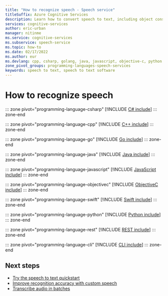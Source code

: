 ```yaml
---
title: "How to recognize speech - Speech service"
titleSuffix: Azure Cognitive Services
description: Learn how to convert speech to text, including object construction, supported audio input formats, and configuration options for speech recognition.
services: cognitive-services
author: eric-urban
manager: nitinme
ms.service: cognitive-services
ms.subservice: speech-service
ms.topic: how-to
ms.date: 02/17/2022
ms.author: eur
ms.devlang: cpp, csharp, golang, java, javascript, objective-c, python
zone_pivot_groups: programming-languages-speech-services
keywords: speech to text, speech to text software
---
```


# How to recognize speech

::: zone pivot="programming-language-csharp"
[!INCLUDE [C# include](includes/how-to/recognize-speech/csharp.md)]
::: zone-end

::: zone pivot="programming-language-cpp"
[!INCLUDE [C++ include](includes/how-to/recognize-speech/cpp.md)]
::: zone-end

::: zone pivot="programming-language-go"
[!INCLUDE [Go include](includes/how-to/recognize-speech/go.md)]
::: zone-end

::: zone pivot="programming-language-java"
[!INCLUDE [Java include](includes/how-to/recognize-speech/java.md)]
::: zone-end

::: zone pivot="programming-language-javascript"
[!INCLUDE [JavaScript include](includes/how-to/recognize-speech/javascript.md)]
::: zone-end

::: zone pivot="programming-language-objectivec"
[!INCLUDE [ObjectiveC include](includes/how-to/recognize-speech/objectivec.md)]
::: zone-end

::: zone pivot="programming-language-swift"
[!INCLUDE [Swift include](includes/how-to/recognize-speech/swift.md)]
::: zone-end

::: zone pivot="programming-language-python"
[!INCLUDE [Python include](./includes/how-to/recognize-speech/python.md)]
::: zone-end

::: zone pivot="programming-language-rest"
[!INCLUDE [REST include](includes/how-to/recognize-speech/rest.md)]
::: zone-end

::: zone pivot="programming-language-cli"
[!INCLUDE [CLI include](includes/how-to/recognize-speech/cli.md)]
::: zone-end

## Next steps

* [Try the speech to text quickstart](get-started-speech-to-text.md)
* [Improve recognition accuracy with custom speech](custom-speech-overview.md)
* [Transcribe audio in batches](batch-transcription.md)
